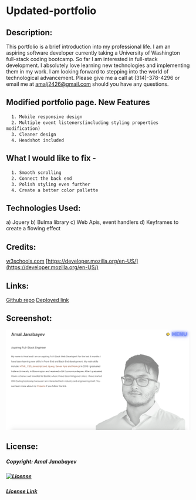 # Updated-portfolio
## Description:
This portfolio is a brief introduction into my professional life. I am an aspiring software developer currently taking a University of Washington full-stack coding bootcamp. So far I am interested in full-stack development. I absolutely love learning new technologies and implementing them in my work. I am looking forward to stepping into the world of technological advancement. Please give me a call at (314)-378-4296 or email me at amalj2426@gmail.com should you have any questions.


## Modified portfolio page. New Features
      1. Mobile responsive design
      2. Multiple event listeners(including styling properties modification)
      3. Cleaner design
      4. Headshot included

## What I would like to fix - 
      1. Smooth scrolling
      2. Connect the back end
      3. Polish styling even further
      4. Create a better color pallette

## Technologies Used:
 a) Jquery
 b) Bulma library
 c) Web Apis, event handlers
 d) Keyframes to create a flowing effect

## Credits:
  [w3schools.com](w3schools.com)
  [https://developer.mozilla.org/en-US/](https://developer.mozilla.org/en-US/)
  []()

## Links:
[Github repo](https://github.com/Amal31497/Updated-portfolio)
[Deployed link](https://amal31497.github.io/Updated-portfolio/)

## Screenshot:
![Screenshot](./Assets/css/Pictures/screenshot.png)

## License: 

  ##### Copyright: Amal Janabayev

  ##### [![License](https://img.shields.io/badge/License-Apache%202.0-blue.svg)](https://opensource.org/licenses/Apache-2.0)

  ##### [License Link](http://www.apache.org/licenses/LICENSE-2.0)
